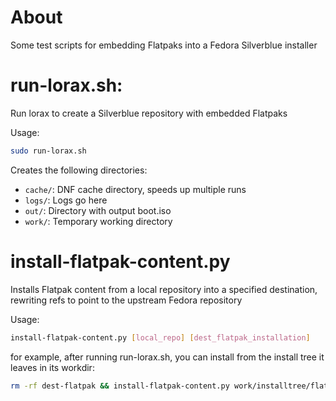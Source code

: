 About
=====
Some test scripts for embedding Flatpaks into a Fedora Silverblue installer

run-lorax.sh:
=============
Run lorax to create a Silverblue repository with embedded Flatpaks

Usage:
``` sh
sudo run-lorax.sh
```

Creates the following directories:

* `cache/`: DNF cache directory, speeds up multiple runs
* `logs/`: Logs go here
* `out/`: Directory with output boot.iso
* `work/`: Temporary working directory

install-flatpak-content.py
==========================
Installs Flatpak content from a local repository into a specified destination, rewriting refs to point to the upstream Fedora repository

Usage:

``` sh
install-flatpak-content.py [local_repo] [dest_flatpak_installation]

```

for example, after running run-lorax.sh, you can install from the install tree it leaves in its workdir:

``` sh
rm -rf dest-flatpak && install-flatpak-content.py work/installtree/flatpak/repo dest-flatpak

```
